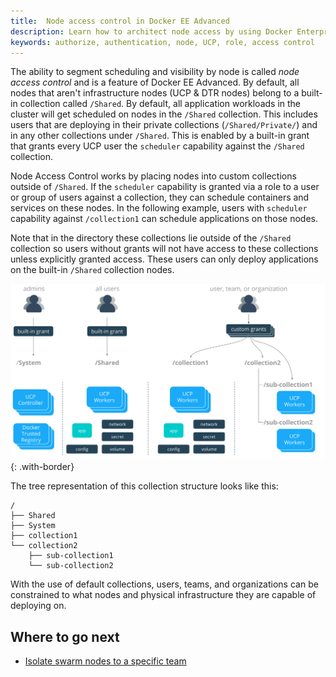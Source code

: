 ```yaml
---
title:  Node access control in Docker EE Advanced
description: Learn how to architect node access by using Docker Enterprise Edition Standard.
keywords: authorize, authentication, node, UCP, role, access control
---
```


The ability to segment scheduling and visibility by node is called
*node access control* and is a feature of Docker EE Advanced. By default,
all nodes that aren't infrastructure nodes (UCP & DTR nodes) belong to a
built-in collection called `/Shared`. By default, all application workloads
in the cluster will get scheduled on nodes in the `/Shared` collection. This
includes users that are deploying in their private collections
(`/Shared/Private/`) and in any other collections under `/Shared`. This is
enabled by a built-in grant that grants every UCP user the `scheduler`
capability against the `/Shared` collection.

Node Access Control works by placing nodes into custom collections outside of
`/Shared`. If the `scheduler` capability is granted via a role to a user or
group of users against a collection, they can schedule
containers and services on these nodes. In the following example, users with
`scheduler` capability against `/collection1` can schedule
applications on those nodes.

Note that in the directory these collections lie outside of the `/Shared`
collection so users without grants will not have access to these collections
unless explicitly granted access. These users can only deploy
applications on the built-in `/Shared` collection nodes.

![image](../images/design-access-control-adv-custom-grant.png){: .with-border}

The tree representation of this collection structure looks like this:

```
/
├── Shared
├── System
├── collection1
└── collection2
    ├── sub-collection1
    └── sub-collection2
```

With the use of default collections, users, teams, and organizations can be
constrained to what nodes and physical infrastructure they are capable of
deploying on.

## Where to go next

- [Isolate swarm nodes to a specific team](isolate-nodes-between-teams.md)